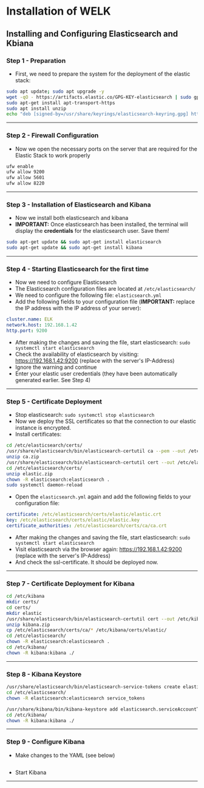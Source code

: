 # Installation of WELK
## Installing and Configuring Elasticsearch and Kbiana
### Step 1 - Preparation
- First, we need to prepare the system for the deployment of the elastic stack:

```bash
sudo apt update; sudo apt upgrade -y
wget -qO - https://artifacts.elastic.co/GPG-KEY-elasticsearch | sudo gpg --dearmor -o /usr/share/keyrings/elasticsearch-keyring.gpg
sudo apt-get install apt-transport-https
sudo apt install unzip
echo "deb [signed-by=/usr/share/keyrings/elasticsearch-keyring.gpg] https://artifacts.elastic.co/packages/8.x/apt stable main" | sudo tee /etc/apt/sources.list.d/elastic-8.x.list
```

---

### Step 2 - Firewall Configuration
- Now we open the necessary ports on the server that are required for the Elastic Stack to work properly

```bash
ufw enable
ufw allow 9200
ufw allow 5601
ufw allow 8220
```

---

### Step 3 - Installation of Elasticsearch and Kibana
- Now we install both elasticsearch and kibana
- **IMPORTANT:** Once elasticsearch has been installed, the terminal will display the **credentials** for the elasticsearch user. Save them! 

```bash
sudo apt-get update && sudo apt-get install elasticsearch
sudo apt-get update && sudo apt-get install kibana
```

---

### Step 4 - Starting Elasticsearch for the first time 
- Now we need to configure Elasticsearch
- The Elasticsearch configuration files are located at `/etc/elasticsearch/`
- We need to configure the following file: `elasticsearch.yml`
- Add the following fields to your configuration file (**IMPORTANT:** replace the IP address with the IP address of your server):

```YAML
cluster.name: ELK
network.host: 192.168.1.42
http.port: 9200
```

- After making the changes and saving the file, start elasticsearch: `sudo systemctl start elasticsearch`
- Check the availability of elasticsearch by visiting: https://192.168.1.42:9200 (replace with the server's IP-Address)
- Ignore the warning and continue
- Enter your elastic user credentials (they have been automatically generated earlier. See Step 4) 

---

### Step 5 - Certificate Deployment 
- Stop elasticsearch: `sudo systemctl stop elasticsearch`
- Now we deploy the SSL certificates so that the connection to our elastic instance is encrypted.
- Install certificates:

```bash
cd /etc/elasticsearch/certs/
/usr/share/elasticsearch/bin/elasticsearch-certutil ca --pem --out /etc/elasticsearch/certs/ca.zip
unzip ca.zip
/usr/share/elasticsearch/bin/elasticsearch-certutil cert --out /etc/elasticsearch/certs/elastic.zip --name elastic --ca-cert /etc/elasticsearch/certs/ca/ca.crt --ca-key /etc/elasticsearch/certs/ca/ca.key --ip 192.168.100.10 --pem
cd /etc/elasticsearch/certs/
unzip elastic.zip
chown -R elasticsearch:elasticsearch .
sudo systemctl daemon-reload
```

- Open the `elasticsearch.yml` again and add the following fields to your configuration file:

```YAML
certificate: /etc/elasticsearch/certs/elastic/elastic.crt
key: /etc/elasticsearch/certs/elastic/elastic.key
certificate_authorities: /etc/elasticsearch/certs/ca/ca.crt
``` 
- After making the changes and saving the file, start elasticsearch: `sudo systemctl start elasticsearch`
- Visit elasticsearch via the browser again: https://192.168.1.42:9200 (replace with the server's IP-Address)
- And check the ssl-certificate. It should be deployed now. 


---

### Step 7 - Certificate Deployment for Kibana 
```bash
cd /etc/kibana
mkdir certs/
cd certs/
mkdir elastic
/usr/share/elasticsearch/bin/elasticsearch-certutil cert --out /etc/kibana/certs/kibana.zip --name kibana --ca-cert /etc/elasticsearch/certs/ca/ca.crt --ca-key /etc/elasticsearch/certs/ca/ca.key --ip 192.168.100.10 --pem
unzip kibana.zip
cp /etc/elasticsearch/certs/ca/* /etc/kibana/certs/elastic/
cd /etc/elasticsearch/
chown -R elasticsearch:elasticsearch .
cd /etc/kibana/
chown -R kibana:kibana ./
```

---

### Step 8 - Kibana Keystore

```bash
/usr/share/elasticsearch/bin/elasticsearch-service-tokens create elastic/kibana kibana_token
cd /etc/elasticsearch/
chown -R elasticsearch:elasticsearch service_tokens

/usr/share/kibana/bin/kibana-keystore add elasticsearch.serviceAccountToken
cd /etc/kibana/ 
chown -R kibana:kibana ./
```

---

### Step 9 - Configure Kibana 
- Make changes to the YAML (see below) 

```

```
- Start Kibana

---




